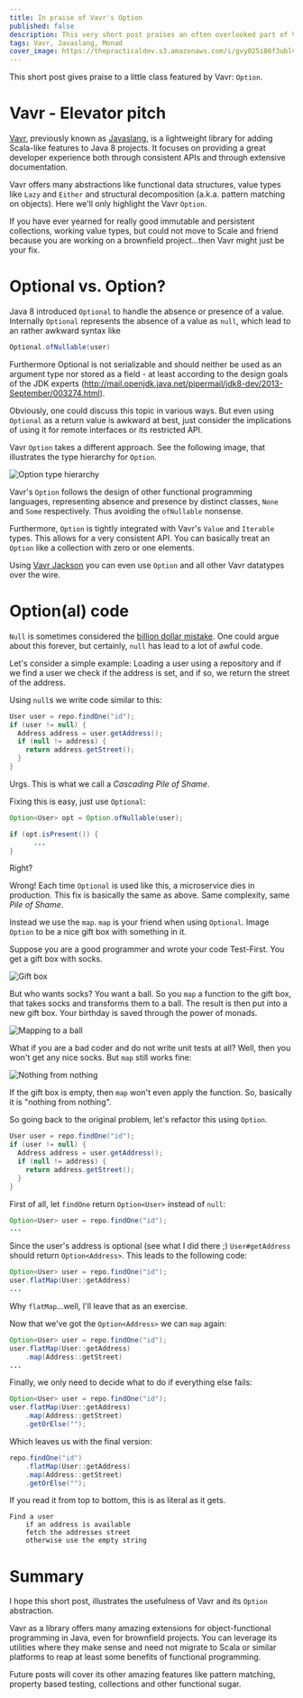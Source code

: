 ```yaml
---
title: In praise of Vavr's Option
published: false
description: This very short post praises an often overlooked part of Vavr, namely Option
tags: Vavr, Javaslang, Monad
cover_image: https://thepracticaldev.s3.amazonaws.com/i/gvy025i86f3ublvjj0yk.JPG
---
```


This short post gives praise to a little class featured by Vavr: `Option`.

# Vavr - Elevator pitch

[Vavr](http://vavr.io), previously known as [Javaslang](http://blog.vavr.io/javaslang-changes-name-to-vavr/), is a lightweight library for adding Scala-like features to Java 8 projects. It focuses on providing a great developer experience both through consistent APIs and through extensive documentation.

Vavr offers many abstractions like functional data structures, value types like `Lazy` and `Either` and structural decomposition (a.k.a. pattern matching on objects). Here we'll only highlight the Vavr `Option`.

If you have ever yearned for really good immutable and persistent collections, working value types, but could not move to Scale and friend because you are working on a brownfield project...then Vavr might just be your fix.

# Optional vs. Option?

Java 8 introduced `Optional` to handle the absence or presence of a value. Internally `Optional` represents the absence of a value as `null`, which lead to an rather awkward syntax like

```java
Optional.ofNullable(user)
```

Furthermore Optional is not serializable and should neither be used as an argument type nor stored as a field - at least according to the design goals of the JDK experts (http://mail.openjdk.java.net/pipermail/jdk8-dev/2013-September/003274.html).

Obviously, one could discuss this topic in various ways. But even using `Optional` as a return value is awkward at best, just consider the implications of using it for remote interfaces or its restricted API.

Vavr `Option` takes a different approach. See the following image, that illustrates the type hierarchy for `Option`.

![Option type hierarchy](https://thepracticaldev.s3.amazonaws.com/i/kz9iowo2wasrtd8j9nia.png)

Vavr's `Option` follows the design of other functional programming languages, representing absence and presence by distinct classes, `None` and `Some` respectively. Thus avoiding the `ofNullable` nonsense.

Furthermore, `Option` is tightly integrated with Vavr's `Value` and `Iterable` types. This allows for a very consistent API. You can basically treat an `Option` like a collection with zero or one elements.

Using [Vavr Jackson](https://github.com/vavr-io/vavr-jackson) you can even use `Option` and all other Vavr datatypes over the wire.

# Option(al) code

`Null` is sometimes considered the [billion dollar mistake](https://www.infoq.com/presentations/Null-References-The-Billion-Dollar-Mistake-Tony-Hoare). One could argue about this forever, but certainly, `null` has lead to a lot of awful code.

Let's consider a simple example: Loading a user using a repository and if we find a user we check if the address is set, and if so, we return the street of the address.

Using `null`s we write code similar to this:

```java
User user = repo.findOne("id");
if (user != null) {
  Address address = user.getAddress();
  if (null != address) {
    return address.getStreet();
  }
}
```

Urgs. This is what we call a _Cascading Pile of Shame_.

Fixing this is easy, just use `Optional`:

```java
Option<User> opt = Option.ofNullable(user);

if (opt.isPresent()) {
      ...
}
```

Right?

Wrong! Each time `Optional` is used like this, a microservice dies in production.
This fix is basically the same as above. Same complexity, same _Pile of Shame_.

Instead we use the `map`. `map` is your friend when using `Optional`. Image `Option` to be a nice gift box with something in it.

Suppose you are a good programmer and wrote your code Test-First. You get a gift box with socks.

![Gift box](https://thepracticaldev.s3.amazonaws.com/i/88y9k39meb0fkprr2gey.png)

But who wants socks? You want a ball. So you `map` a function to the gift box, that takes socks and transforms them to a ball. The result is then put into a new gift box. Your birthday is saved through the power of monads.

![Mapping to a ball](https://thepracticaldev.s3.amazonaws.com/i/u5pk27u7ihefn1ybaomh.png)

What if you are a bad coder and do not write unit tests at all? Well, then you won't get any nice socks. But `map` still works fine:

![Nothing from nothing](https://thepracticaldev.s3.amazonaws.com/i/1w2ynj8vnztpbrl1cs0n.png)

If the gift box is empty, then `map` won't even apply the function. So, basically it is "nothing from nothing".

So going back to the original problem, let's refactor this using `Option`.

```java
User user = repo.findOne("id");
if (user != null) {
  Address address = user.getAddress();
  if (null != address) {
    return address.getStreet();
  }
}
```

First of all, let `findOne` return `Option<User>` instead of `null`:

```java
Option<User> user = repo.findOne("id");
...
```

Since the user's address is optional (see what I did there ;) `User#getAddress` should return `Option<Address>`. This leads to the following code:

```java
Option<User> user = repo.findOne("id");
user.flatMap(User::getAddress)
...
```

Why `flatMap`...well, I'll leave that as an exercise.

Now that we've got the `Option<Address>` we can `map` again:

```java
Option<User> user = repo.findOne("id");
user.flatMap(User::getAddress)
    .map(Address::getStreet)
...
```

Finally, we only need to decide what to do if everything else fails:

```java
Option<User> user = repo.findOne("id");
user.flatMap(User::getAddress)
    .map(Address::getStreet)
    .getOrElse("");
```

Which leaves us with the final version:

```java
repo.findOne("id")
    .flatMap(User::getAddress)
    .map(Address::getStreet)
    .getOrElse("");
```

If you read it from top to bottom, this is as literal as it gets.

```
Find a user
    if an address is available
    fetch the addresses street
    otherwise use the empty string
```

# Summary

I hope this short post, illustrates the usefulness of Vavr and its `Option` abstraction.

Vavr as a library offers many amazing extensions for object-functional programming in Java, even for brownfield projects. You can leverage its utilities where they make sense and need not migrate to Scala or similar platforms to reap at least some benefits of functional programming.

Future posts will cover its other amazing features like pattern matching, property based testing, collections and other functional sugar.
